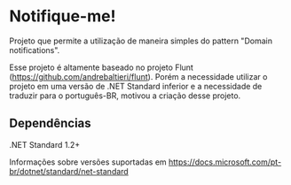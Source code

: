 # Notifique-me!
Projeto que permite a utilização de maneira simples do pattern "Domain notifications". 

Esse projeto é altamente baseado no projeto Flunt (https://github.com/andrebaltieri/flunt). Porém a necessidade utilizar o projeto em uma versão de .NET Standard inferior e a necessidade de traduzir para o português-BR, motivou a criação desse projeto.

## Dependências
.NET Standard 1.2+

Informações sobre versões suportadas em https://docs.microsoft.com/pt-br/dotnet/standard/net-standard
